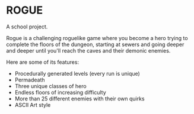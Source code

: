 # ROGUE

A school project.

Rogue is a challenging roguelike game where you become a hero trying to complete
the floors of the dungeon, starting at sewers and going deeper and deeper
until you'll reach the caves and their demonic enemies.

Here are some of its features:

 * Procedurally generated levels (every run is unique)
 * Permadeath
 * Three unique classes of hero
 * Endless floors of increasing difficulty
 * More than 25 different enemies with their own quirks
 * ASCII Art style


